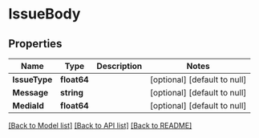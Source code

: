 # IssueBody

## Properties
Name | Type | Description | Notes
------------ | ------------- | ------------- | -------------
**IssueType** | **float64** |  | [optional] [default to null]
**Message** | **string** |  | [optional] [default to null]
**MediaId** | **float64** |  | [optional] [default to null]

[[Back to Model list]](../README.md#documentation-for-models) [[Back to API list]](../README.md#documentation-for-api-endpoints) [[Back to README]](../README.md)

